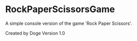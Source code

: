 # RockPaperScissorsGame
A simple console version of the game 'Rock Paper Scissors'.

Created by Doge
Version 1.0